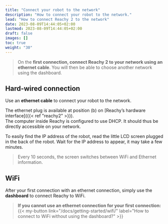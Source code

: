 ```yaml
---
title: "Connect your robot to the network"
description: "How to connect your robot to the network."
lead: "How to connect Reachy 2 to the network"
date: 2023-08-09T14:44:05+02:00
lastmod: 2023-08-09T14:44:05+02:00
draft: false
images: []
toc: true
weight: "30"
---
```

> On the **first connection, connect Reachy 2 to your network using an ethernet cable**. You will then be able to choose another network using the dashboard.

## Hard-wired connection

Use an **ethernet cable** to connect your robot to the network.  

The ethernet plug is available at position (b) on [Reachy’s hardware interface]({{< ref "reachy2" >}}).  
The computer inside Reachy is configured to use DHCP. It should thus be directly accessible on your network.  

To easily find the IP address of the robot, read the little LCD screen plugged in the back of the robot. Wait for the IP address to appear, it may take a few minutes.  

> Every 10 seconds, the screen switches between WiFi and Ethernet information.  


## WiFi

After your first connection with an ethernet connection, simply use the **dashboard** to connect Reachy to WiFi.  


> **If you cannot use an ethernet connection for your first connection:**
> {{< my-button link="/docs/getting-started/wifi/" label="How to connect to WiFi without using the dashboard?" >}}